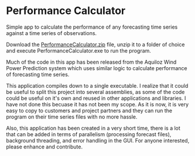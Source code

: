 Performance Calculator
======================

Simple app to calculate the performance of any forecasting time series against a time series of observations.

Download the [PerformanceCalculator.zip](https://raw.githubusercontent.com/GreenEnergyManagement/PerformanceCalculator/master/PerformanceCalculator.zip) file, unzip it to a folder of choice and execute PerformanceCalculator.exe to run the program.

Much of the code in this app has been released from the Aquiloz Wind Power Prediction system which uses similar
logic to calculate performance of forecasting time series.

This application compiles down to a single executable. I realize that it could be useful to split this project into several assemblies, as some of the code could be useful on it's own and reused in other applications and libraries. I have not done this becuase it has not been my scope. As it is now, it is very easy to copy to customers and project partners and they can run the program on their time series files with no more hassle.

Also, this application has been created in a very short time, there is a lot that can be added in terms of parallelism (processing forecast files), background threading, and error handling in the GUI. For anyone interested, please enhance and contribute.

